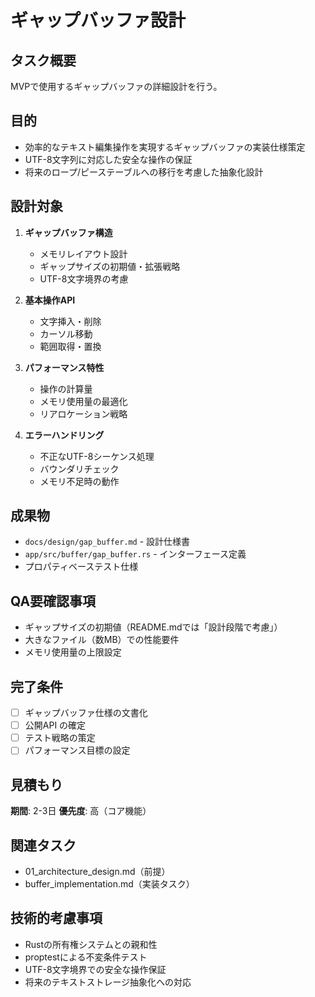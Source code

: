 # ギャップバッファ設計

## タスク概要
MVPで使用するギャップバッファの詳細設計を行う。

## 目的
- 効率的なテキスト編集操作を実現するギャップバッファの実装仕様策定
- UTF-8文字列に対応した安全な操作の保証
- 将来のロープ/ピーステーブルへの移行を考慮した抽象化設計

## 設計対象
1. **ギャップバッファ構造**
   - メモリレイアウト設計
   - ギャップサイズの初期値・拡張戦略
   - UTF-8文字境界の考慮

2. **基本操作API**
   - 文字挿入・削除
   - カーソル移動
   - 範囲取得・置換

3. **パフォーマンス特性**
   - 操作の計算量
   - メモリ使用量の最適化
   - リアロケーション戦略

4. **エラーハンドリング**
   - 不正なUTF-8シーケンス処理
   - バウンダリチェック
   - メモリ不足時の動作

## 成果物
- `docs/design/gap_buffer.md` - 設計仕様書
- `app/src/buffer/gap_buffer.rs` - インターフェース定義
- プロパティベーステスト仕様

## QA要確認事項
- ギャップサイズの初期値（README.mdでは「設計段階で考慮」）
- 大きなファイル（数MB）での性能要件
- メモリ使用量の上限設定

## 完了条件
- [ ] ギャップバッファ仕様の文書化
- [ ] 公開API の確定
- [ ] テスト戦略の策定
- [ ] パフォーマンス目標の設定

## 見積もり
**期間**: 2-3日
**優先度**: 高（コア機能）

## 関連タスク
- 01_architecture_design.md（前提）
- buffer_implementation.md（実装タスク）

## 技術的考慮事項
- Rustの所有権システムとの親和性
- proptestによる不変条件テスト
- UTF-8文字境界での安全な操作保証
- 将来のテキストストレージ抽象化への対応